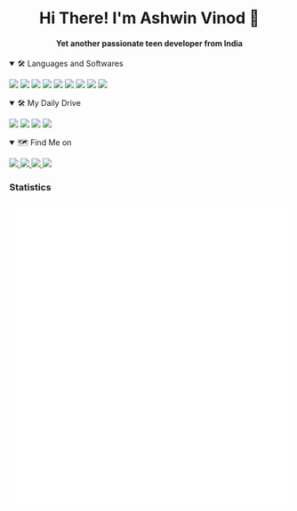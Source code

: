 <h1 align="center">Hi There! I'm Ashwin Vinod 👋</h1>
<h4 align="center">Yet another passionate teen developer from India</h3>

<details open>
  
  <summary>
    🛠️ Languages and Softwares
  </summary>
  
  <p>
    <img src="https://img.shields.io/badge/Python-3776AB?style=for-the-badge&logo=python&logoColor=white">
    <img src="https://img.shields.io/badge/Node.js-339933?style=for-the-badge&logo=nodedotjs&logoColor=white">
    <img src="https://img.shields.io/badge/PostgreSQL-316192?style=for-the-badge&logo=postgresql&logoColor=white">
    <img src="https://img.shields.io/badge/SQLite-07405E?style=for-the-badge&logo=sqlite&logoColor=white">
    <img src="https://img.shields.io/badge/redis-%23DD0031.svg?&style=for-the-badge&logo=redis&logoColor=white">
    <img src="https://img.shields.io/badge/OpenCV-27338e?style=for-the-badge&logo=OpenCV&logoColor=white">
    <img src="https://img.shields.io/badge/fastapi-109989?style=for-the-badge&logo=FASTAPI&logoColor=white">
    <img src="https://img.shields.io/badge/Docker-2CA5E0?style=for-the-badge&logo=docker&logoColor=white">
    <img src="https://img.shields.io/badge/Git-F05032?style=for-the-badge&logo=git&logoColor=white">
  <p>
    
</details>

<details open>
  
   <summary>
    🛠️ My Daily Drive
  </summary>
  
  <p>
    <img src="https://img.shields.io/badge/Arch_Linux-1793D1?style=for-the-badge&logo=arch-linux&logoColor=white">
    <img src="https://img.shields.io/badge/Vivaldi-FF1B2D?style=for-the-badge&logo=vivaldi&logoColor=white">
    <img src="https://img.shields.io/badge/Visual_Studio_Code-0078D4?style=for-the-badge&logo=visual%20studio%20code&logoColor=white">
    <img src="https://img.shields.io/badge/Zsh-000000?style=for-the-badge&logo=windows-terminal&logoColor=white">
  </p>
  
</details>

<details open>
  
  <summary>
    🗺️ Find Me on
  </summmary>
  
  <p>
    <a href="mailto:ashwinvinodsa@gmail.com" target="_blank">
      <img src="https://img.shields.io/badge/Gmail-D14836?style=for-the-badge&logo=Gmail&logoColor=white" />
    </a>
    <a href="https://discord.gg/ZejzUXcB2e" target="_blank">
      <img src="https://img.shields.io/badge/DISCORD-7289DA?style=for-the-badge&logo=discord&logoColor=white" />
    </a>
    <a href="https://twitter.com/Snip_Nip" target="_blank">
      <img src="https://img.shields.io/badge/TWITTER-1DA1F2?style=for-the-badge&logo=twitter&logoColor=white" />
    </a>
    <a href="https://dev.to/ashwin_vinod" target="_blank">
      <img src="https://img.shields.io/badge/dev.to-0A0A0A?style=for-the-badge&logo=devdotto&logoColor=white">
    </a>
  </p>
  
</details>
<h3 align="left">Statistics</h1>

![Statistics](https://github.com/ashwinvin/ashwinvin/blob/main/github-metrics.svg)
